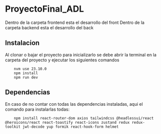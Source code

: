 # ProyectoFinal_ADL

Dentro de la carpeta frontend esta el desarrollo del front
Dentro de la carpeta backend esta el desarrollo del back

## Instalacion

Al clonar o bajar el proyecto para inicializarlo se debe abrir la terminal en la carpeta del proyecto y ejecutar los siguientes comandos

```terminal
    nvm use 23.10.0
    npm install
    npm run dev
```

## Dependencias

En caso de no contar con todas las dependencias instaladas, aqui el comando para instalarlas todas:

```terminal
    npm install react-router-dom axios tailwindcss @headlessui/react @heroicons/react react-toastify react-icons zustand redux redux-toolkit jwt-decode yup formik react-hook-form helmet 
```
